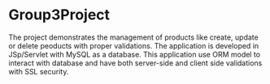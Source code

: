# Group3Project
The project demonstrates the management of products like create, update or delete peoducts with proper validations.
The application is developed in JSp/Servlet with MySQL as a database.
This application use ORM model to interact with database and have both server-side and client side validations with SSL security.
